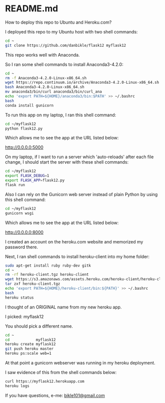 # README.md

How to deploy this repo to Ubuntu and Heroku.com?

I deployed this repo to my Ubuntu host with two shell commands:

```bash
cd ~
git clone https://github.com/danbikle/flask12 myflask12
```

This repo works well with Anaconda.

So I ran some shell commands to install Anaconda3-4.2.0:

```bash
cd ~
rm -f Anaconda3-4.2.0-Linux-x86_64.sh
wget https://repo.continuum.io/archive/Anaconda3-4.2.0-Linux-x86_64.sh
bash Anaconda3-4.2.0-Linux-x86_64.sh
mv anaconda3/bin/curl anaconda3/bin/curl_ana
echo 'export PATH=${HOME}/anaconda3/bin:$PATH' >> ~/.bashrc
bash
conda install gunicorn
```

To run this app on my laptop, I ran this shell command:

```bash
cd ~/myflask12
python flask12.py
```

Which allows me to see the app at the URL listed below:

http://0.0.0.0:5000

On my laptop, if I want to run a server which 'auto-reloads' after each file change, I should start the server with these shell commands:

```bash
cd ~/myflask12
export FLASK_DEBUG=1
export FLASK_APP=flask12.py
flask run
```
Also I can rely on the Gunicorn web server instead of plain Python by using this shell command:

```bash
cd ~/myflask12
gunicorn wsgi
```

Which allows me to see the app at the URL listed below:

http://0.0.0.0:8000

I created an account on the heroku.com website and memorized my password there.

Next, I ran shell commands to install heroku-client into my home folder:

```bash
sudo apt-get install ruby ruby-dev gitk
cd ~
rm -rf heroku-client.tgz heroku-client
wget https://s3.amazonaws.com/assets.heroku.com/heroku-client/heroku-client.tgz
tar zxf heroku-client.tgz
echo 'export PATH=${HOME}/heroku-client/bin:${PATH}' >> ~/.bashrc
bash
heroku status
```

I thought of an ORIGINAL name from my new heroku app.

I picked: myflask12

You should pick a different name.

```bash
cd ~
cd            myflask12
heroku create myflask12
git push heroku master
heroku ps:scale web=1
```

At that point a gunicorn webserver was running in my heroku deployment.

I saw evidence of this from the shell commands below:

```bash
curl https://myflask12.herokuapp.com
heroku logs
```


If you have questions, e-me: bikle101@gmail.com

